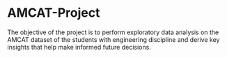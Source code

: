 # AMCAT-Project

The objective of the project is to perform exploratory data analysis on the AMCAT dataset of the students with engineering discipline and derive key insights that help make informed future decisions.
